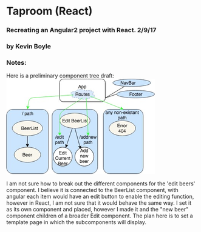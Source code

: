 # Taproom (React)
### Recreating an Angular2 project with React. 2/9/17
### by **Kevin Boyle**

### Notes:
Here is a preliminary component tree draft:
![component tree](img/componenttree.jpg?raw=true)

I am not sure how to break out the different components for the 'edit beers' component. I believe it is connected to the BeerList component, with angular each item would have an edit button to enable the editing function, however in React, I am not sure that it would behave the same way. I set it as its own component and placed, however I made it and the "new beer" component children of a broader Edit component. The plan here is to set a template page in which the subcomponents will display.
